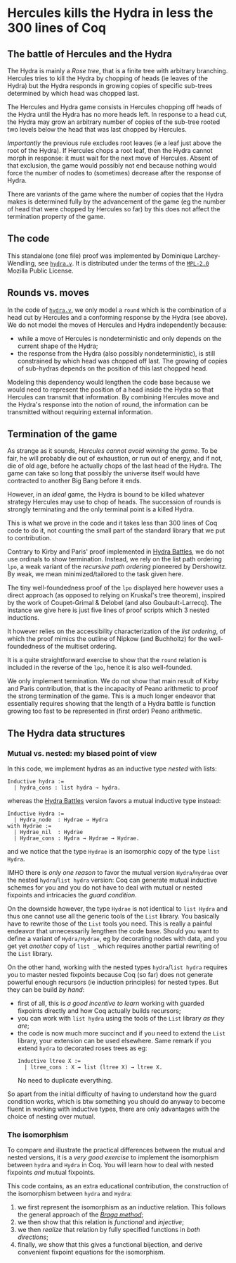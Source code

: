 # Hercules kills the Hydra in less the 300 lines of Coq

## The battle of Hercules and the Hydra
The Hydra is mainly a _Rose tree_, that is a finite tree with arbitrary branching.
Hercules tries to kill the Hydra by chopping of heads (ie leaves of the Hydra) but 
the Hydra responds in growing copies of specific sub-trees determined by which
head was chopped last.

The Hercules and Hydra game consists in Hercules chopping off heads of the Hydra until
the Hydra has no more heads left. In response to a head cut, the Hydra may grow an arbitrary
number of copies of the sub-tree rooted two levels below the head that was last chopped
by Hercules.

_Importantly_ the previous rule excludes root leaves (ie a leaf just above the root of the Hydra).
If Hercules chops a root leaf, then the Hydra cannot morph in response: it must wait for the next 
move of Hercules. Absent of that exclusion, the game would possibly not end because 
nothing would force the number of nodes to (sometimes) decrease after the response of Hydra.

There are variants of the game where the number of copies that the Hydra makes is
determined fully by the advancement of the game (eg the number of head that were 
chopped by Hercules so far) by this does not affect the termination property of the
game.

## The code
This standalone (one file) proof was implemented by Dominique Larchey-Wendling, 
see [`hydra.v`](theories/hydra.v). It is distributed under the terms 
of the [`MPL-2.0`](LICENSE) Mozilla Public License.

## Rounds vs. moves
In the code of [`hydra.v`](theories/hydra.v), we only model a `round` which is
the combination of a head cut by Hercules and a conforming response by the Hydra
(see above).
We do not model the moves of Hercules and Hydra independently because:
- while a move of Hercules is nondeterministic and only depends on the current
  shape of the Hydra;
- the response from the Hydra (also possibly nondeterministic), is still
  constrained by which head was chopped off last. The growing of copies of 
  sub-hydras depends on the position of this last chopped head.
  
Modeling this dependency would lengthen the code base because we would need
to represent the position of a head inside the Hydra so that Hercules can
transmit that information. By combining Hercules move and the Hydra's
response into the notion of round, the information can be transmitted 
without requiring external information.

## Termination of the game

As strange as it sounds, _Hercules cannot avoid winning the game_. To be fair,
he will probably die out of exhaustion, or run out of energy, and if not,
die of old age, before he actually chops of the last head of the Hydra.
The game can take so long that possibly the universe itself would have
contracted to another Big Bang before it ends.

However, in an _ideal_ game, the Hydra is bound to be killed whatever
strategy Hercules may use to chop of heads. The succession of rounds 
is strongly terminating and the only terminal point is a killed Hydra.

This is what we prove in the code and it takes less than 300 lines
of Coq code to do it, not counting the small part of the standard library 
that we put to contribution.

Contrary to Kirby and Paris' proof implemented in [Hydra Battles](https://github.com/coq-community/hydra-battles), 
we do not use ordinals to show termination. Instead, we rely on the list path ordering `lpo`, a weak variant 
of the _recursive path ordering_ pioneered by Dershowitz. By weak, we mean 
minimized/tailored to the task given here. 

The tiny well-foundedness proof of the `lpo` displayed here however uses a 
direct approach (as opposed to relying on Kruskal's tree theorem), inspired 
by the work of Coupet-Grimal & Delobel (and also Goubault-Larrecq). The instance
we give here is just five lines of proof scripts which 3 nested inductions.

It however relies on the accessibility characterization of the _list ordering_,
of which the proof mimics the outline of Nipkow (and Buchholtz)  for the
well-foundedness of the multiset ordering.

It is a quite straightforward exercise to show that the `round` relation is
included in the reverse of the `lpo`, hence it is also well-founded.

We only implement termination. We do not show that main result of
Kirby and Paris contribution, that is the incapacity of Peano arithmetic
to proof the strong termination of the game. This is a much longer
endeavor that essentially requires showing that the length of a Hydra
battle is function growing too fast to be represented in (first order)
Peano arithmetic.

## The Hydra data structures

### Mutual vs. nested: my biased point of view
In this code, we implement hydras as an inductive type _nested_ with lists:
```
Inductive hydra := 
  | hydra_cons : list hydra → hydra.
```
whereas the [Hydra Battles](https://github.com/coq-community/hydra-battles) version favors
a mutual inductive type instead:
```
Inductive Hydra :=
  | Hydra_node  : Hydrae → Hydra
with Hydrae :=
  | Hydrae_nil  : Hydrae
  | Hydrae_cons : Hydra → Hydrae → Hydrae.
```
and we notice that the type `Hydrae` is an isomorphic copy of the type `list Hydra`.

IMHO there is _only one reason_ to favor the mutual version `Hydra`/`Hydrae` over the nested
`hydra`/`list hydra` version: Coq can generate mutual inductive schemes for you and you 
do not have to deal with mutual or nested fixpoints and intricacies the _guard condition_.

On the downside however, the type `Hydrae` is not identical to `list Hydra` and thus
one cannot use all the generic tools of the `List` library. You basically have to
rewrite those of the `List` tools you need. This is really a painful endeavor that unnecessarily 
lengthen the code base. Should you want to define a variant of `Hydra/Hydrae`, eg by
decorating nodes with data, and you get yet _another_ copy of `list _` which 
requires another partial rewriting of the `List` library.

On the other hand, working with the nested types `hydra`/`list hydra` requires you
to master nested fixpoints because Coq (so far) does not generate powerful enough
recursors (ie induction principles) for nested types. But they can be build _by hand_:
- first of all, this is _a good incentive to learn_ working with guarded fixpoints
  directly and how Coq actually builds recursors;
- you can work with `list hydra` using the tools of the `List` library _as they are_;
- the code is now much more succinct and if you need to extend the `List` library,
  your extension can be used elsewhere. Same remark if you extend `hydra` to
  decorated roses trees as eg:
  ```
  Inductive ltree X :=
    | ltree_cons : X → list (ltree X) → ltree X. 
  ``` 
  No need to duplicate everything. 
  
So apart from the initial difficulty of having to understand how the guard condition
works, which is btw something you should do anyway to become fluent in working with inductive
types, there are only advantages with the choice of nesting over mutual.

### The isomorphism
To compare and illustrate the practical differences between the mutual and nested
versions, it is a _very good exercise_ to implement the isomorphism between `hydra`
and `Hydra` in Coq. You will learn how to deal with nested
fixpoints _and_  mutual fixpoints.

This code contains, as an extra educational contribution, the construction of the
isomorphism between `hydra` and `Hydra`:
1. we first represent the isomorphism as an inductive relation. This follows the 
   general approach of the [_Braga method_](https://github.com/DmxLarchey/The-Braga-Method);
2. we then show that this relation is _functional_ and _injective_;
3. we then _realize_ that relation by fully specified functions in
   _both directions_;
4. finally, we show that this gives a functional bijection, and derive convenient
   fixpoint equations for the isomorphism. 


